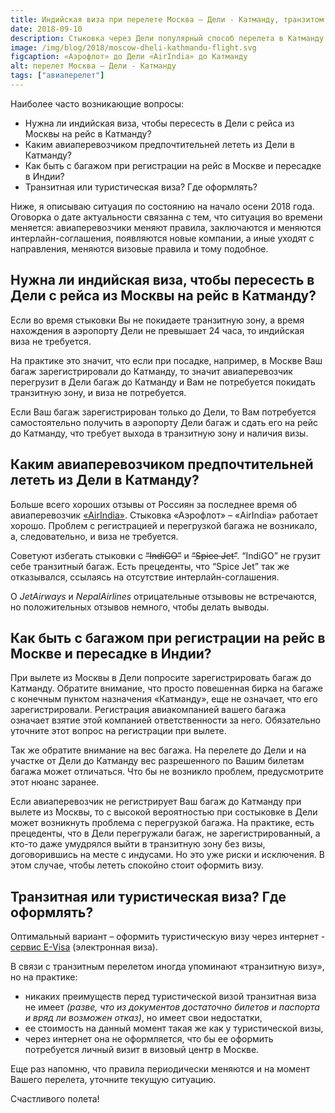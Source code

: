 ```yaml
---
title: Индийская виза при перелете Москва – Дели - Катманду, транзитом через Дели
date: 2018-09-10
description: Стыковка через Дели популярный способ перелета в Катманду из России и других стран. Для Россиян самый востребованный вариант – перелет до Дели аэрофлотом и далее, до Катманду одним из лоукостеров. В этой связи постоянно возникают различные вопросы, ответы на которые Вы получите из данной статьи.
image: /img/blog/2018/moscow-dheli-kathmandu-flight.svg
figcaption: «Аэрофлот» до Дели «AirIndia» до Катманду
alt: перелет Москва – Дели - Катманду
tags: ["авиаперелет"]
---
```

Наиболее часто возникающие вопросы:

* Нужна ли индийская виза, чтобы пересесть в Дели с рейса из Москвы на рейс в Катманду?
* Каким авиаперевозчиком предпочтительней лететь из Дели в Катманду?
* Как быть с багажом при регистрации на рейс в Москве и пересадке в Индии?
* Транзитная или туристическая виза? Где оформлять?

Ниже, я описываю ситуация по состоянию на начало осени 2018 года. Оговорка о дате актуальности связанна с тем, что ситуация во времени меняется: авиаперевозчики меняют правила, заключаются и меняются интерлайн-соглашения, появляются новые компании, а иные уходят с направления, меняются визовые правила и тому подобное.

## Нужна ли индийская виза, чтобы пересесть в Дели с рейса из Москвы на рейс в Катманду?

Если во время стыковки Вы не покидаете транзитную зону, а время нахождения в аэропорту Дели не превышает 24 часа, то индийская виза не требуется. 

На практике это значит, что если при посадке, например, в Москве Ваш багаж зарегистрировали до Катманду, то значит авиаперевозчик перегрузит в Дели багаж до Катманду и Вам не потребуется покидать транзитную зону, и виза не потребуется. 

Если Ваш багаж зарегистрирован только до Дели, то Вам потребуется самостоятельно получить в аэропорту Дели багаж и сдать его на рейс до Катманду, что требует выхода в транзитную зону и наличия визы.

## Каким авиаперевозчиком предпочтительней лететь из Дели в Катманду?

Больше всего хороших отзывы от Россиян за последнее время об авиаперевозчик [«AirIndia»](http://www.airindia.in/).  Стыковка «Аэрофлот» – «AirIndia» работает хорошо. Проблем с регистрацией и перегрузкой багажа не возникало, а, следовательно, и виза не требуется.

Советуют избегать стыковки с ~~“IndiGO”~~ и ~~“Spice Jet”~~. “IndiGO” не грузит себе транзитный багаж. Есть прецеденты, что “Spice Jet” так же отказывался, ссылаясь на отсутствие интерлайн-соглашения.

О *JetAirways* и *NepalAirlines* отрицательные отзывовы не встречаются, но положительных отзывов немного, чтобы делать выводы.

## Как быть с багажом при регистрации на рейс в Москве и пересадке в Индии?

При вылете из Москвы в Дели попросите зарегистрировать багаж до Катманду. Обратите внимание, что просто повешенная бирка на багаже с конечным пунктом назначения «Катманду», еще не означает, что его зарегистрировали. Регистрация авиакомпанией вашего багажа означает взятие этой компанией ответственности за него. Обязательно уточните этот вопрос на регистрации при вылете.

Так же обратите внимание на вес багажа. На перелете до Дели и на участке от Дели до Катманду вес разрешенного по Вашим билетам багажа может отличаться. Что бы не возникло проблем, предусмотрите этот нюанс заранее.

Если авиаперевозчик не регистрирует Ваш багаж до Катманду при вылете из Москвы, то с высокой вероятностью при состыковке в Дели может возникнуть проблема с перегрузкой багажа. На практике, есть прецеденты, что в Дели перегружали багаж, не зарегистрированный, а кто-то даже умудрялся выйти в транзитную зону без визы, договорившись на месте с индусами. Но это уже риски и исключения. В этом случае, чтобы лететь спокойно стоит оформить визу.

## Транзитная или туристическая виза? Где оформлять?

Оптимальный вариант – оформить туристическую визу через интернет - [сервис E-Visa](https://indianvisaonline.gov.in/visa/index.html#) (электронная виза).

В связи с транзитным перелетом иногда упоминают «транзитную визу», но на практике:

* никаких преимуществ перед туристической визой транзитная виза не имеет *(разве, что из документов достаточно билетов и паспорта и вряд ли возможен отказ)*, но имеет свои недостатки,
* ее стоимость на данный момент такая же как у туристической визы,
* через интернет она не оформляется, что бы ее оформить потребуется личный визит в визовый центр в Москве.

Еще раз напомню, что правила периодически меняются и на момент Вашего перелета, уточните текущую ситуацию. 

Счастливого полета!
